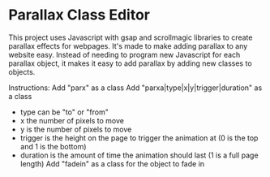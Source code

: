 # Parallax Class Editor
This project uses Javascript with gsap and scrollmagic libraries to create parallax effects for webpages. It's made to make adding parallax to any website easy. Instead of needing to program new Javascript for each parallax object, it makes it easy to add parallax by adding new classes to objects.

Instructions:
Add "parx" as a class
Add "parxa|type|x|y|trigger|duration" as a class
- type can be "to" or "from"
- x the number of pixels to move
- y is the number of pixels to move
- trigger is the height on the page to trigger the animation at (0 is the top and 1 is the bottom)
- duration is the amount of time the animation should last (1 is a full page length)
Add "fadein" as a class for the object to fade in
